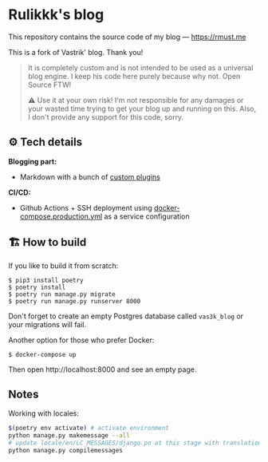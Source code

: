 # Rulikkk's blog

This repository contains the source code of my blog — https://rmust.me

This is a fork of Vastrik' blog. Thank you!

> It is completely custom and is not intended to be used as a universal blog engine. I keep his code here purely because why not. Open Source FTW!
> 
> ⚠️ Use it at your own risk! I'm not responsible for any damages or your wasted time trying to get your blog up and running on this. Also, I don't provide any support for this code, sorry.


## ⚙️ Tech details

**Blogging part:**
- Markdown with a bunch of [custom plugins](common/markdown/plugins)

**CI/CD:**
- Github Actions + SSH deployment using [docker-compose.production.yml](docker-compose.production.yml) as a service configuration


## 🏗️ How to build

If you like to build it from scratch:

```
$ pip3 install poetry
$ poetry install
$ poetry run manage.py migrate
$ poetry run manage.py runserver 8000
```

Don't forget to create an empty Postgres database called `vas3k_blog` or your migrations will fail.

Another option for those who prefer Docker:

```
$ docker-compose up
```

Then open http://localhost:8000 and see an empty page.

## Notes

Working with locales:

```bash
$(poetry env activate) # activate environment
python manage.py makemessage --all
# update locale/en/LC_MESSAGES/django.po at this stage with translations
python manage.py compilemessages
```